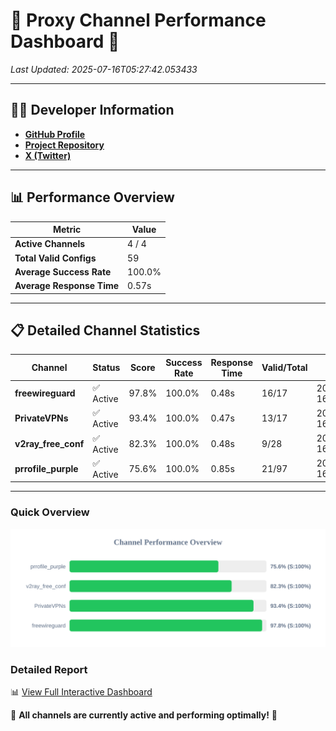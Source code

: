 # 🌟 Proxy Channel Performance Dashboard 🌟

_Last Updated: 2025-07-16T05:27:42.053433_

---

## 👩‍💻 Developer Information

- **[GitHub Profile](https://github.com/4n0nymou3)**  
- **[Project Repository](https://github.com/4n0nymou3/multi-proxy-config-fetcher)**  
- **[X (Twitter)](https://x.com/4n0nymou3)**  

---

## 📊 Performance Overview

| Metric                | Value       |
|-----------------------|-------------|
| **Active Channels**   | 4 / 4       |
| **Total Valid Configs** | 59          |
| **Average Success Rate** | 100.0%      |
| **Average Response Time** | 0.57s       |

---

## 📋 Detailed Channel Statistics

| Channel          | Status     | Score  | Success Rate | Response Time | Valid/Total | Last Success               |
|------------------|------------|--------|--------------|---------------|-------------|----------------------------|
| **freewireguard**  | ✅ Active  | 97.8%  | 100.0% | 0.48s         | 16/17       | 2025-07-16T05:27:42.051492 |
| **PrivateVPNs**  | ✅ Active  | 93.4%  | 100.0% | 0.47s         | 13/17       | 2025-07-16T05:27:41.543234 |
| **v2ray_free_conf**  | ✅ Active  | 82.3%  | 100.0% | 0.48s         | 9/28       | 2025-07-16T05:27:41.032611 |
| **prrofile_purple**  | ✅ Active  | 75.6%  | 100.0% | 0.85s         | 21/97       | 2025-07-16T05:27:40.455780 |

---

### Quick Overview
<div align="center">
  <a href="https://raw.githubusercontent.com/nullluser/NullRepo/refs/heads/main/assets/channel_stats_chart.svg">
    <img src="https://raw.githubusercontent.com/nullluser/NullRepo/refs/heads/main/assets/channel_stats_chart.svg" alt="Source Performance Statistics" width="800">
  </a>
</div>

### Detailed Report
📊 [View Full Interactive Dashboard](https://htmlpreview.github.io/?https://github.com/nullluser/NullRepo/blob/main/assets/performance_report.html)

🎉 **All channels are currently active and performing optimally!** 🎉
